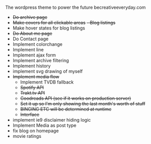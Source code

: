 The wordpress theme to power the future becreativeeveryday.com

- ~~Do archive page~~
- ~~Make covers for all clickable areas~~
  ~~- Blog listings~~
- Make hover states for blog listings
- ~~Do About me page~~
- Do Contact page
- Implement colorchange
- Implement line
- Implement ajax form
- Implement archive filtering
- Implement history
- implement svg drawing of myself
- ~~Implement media flow~~
  - Implement TVDB fallback
  - ~~Spotify API~~
  - ~~Trakt.tv API~~
  - ~~Goodreads API (see if it works on production server)~~
  - ~~Set it up so I'm only showing the last month's worth of stuff~~
  - ~~BINGING ETC will be determined at runtime~~
  - ~~Interface~~
- implement ie9 disclaimer hiding logic
- Implement Media as post type
- fix blog on homepage
- movie ratings
